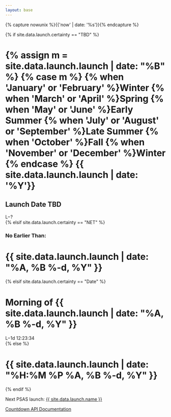 ```yaml
---
layout: base
---
```

{% capture nowunix %}{{'now' | date: '%s'}}{% endcapture %}

<div>

{% if site.data.launch.certainty == "TBD" %}
  <h1>
    {% assign m = site.data.launch.launch | date: "%B" %}
    {% case m %}
      {% when 'January' or 'February' %}Winter
      {% when 'March' or 'April' %}Spring
      {% when 'May' or 'June' %}Early Summer
      {% when 'July' or 'August' or 'September' %}Late Summer
      {% when 'October' %}Fall
      {% when 'November' or 'December' %}Winter
      {% endcase %}
    {{ site.data.launch.launch | date: '%Y'}}</h1>
  <h2 class="warning">Launch Date TBD</h2>
  <div id="countdown">
    <span id="launch" class="count-decoration">L</span><span id="minus" class="count-decoration">&minus;</span><span>?</span>
  </div>
{% elsif site.data.launch.certainty == "NET" %}
  <h3>No Earlier Than:</h3>
  <h1>{{ site.data.launch.launch | date: "%A, %B %-d, %Y" }}</h1>
{% elsif site.data.launch.certainty == "Date" %}
  <h1>Morning of {{ site.data.launch.launch | date: "%A, %B %-d, %Y" }}</h1>
  <div id="countdown">
    <span id="launch" class="count-decoration">L</span><span id="minus" class="count-decoration">&minus;</span><span>1d 12:23:34</span>
  </div>
{% else %}
  <h1>{{ site.data.launch.launch | date: "%H:%M %P %A, %B %-d, %Y" }}</h1>
{% endif %}
</div>

Next PSAS launch: <a href="{{ site.data.launch.link }}">{{ site.data.launch.name }}</a>

[Countdown API Documentation](docs)

